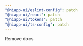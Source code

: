 ```yaml
---
"@hiapp-ui/eslint-config": patch
"@hiapp-ui/react": patch
"@hiapp-ui/tokens": patch
"@hiapp-ui/ts-config": patch
---
```


Remove docs

